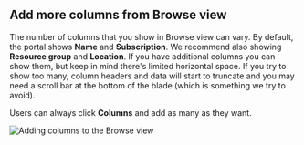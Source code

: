 
<tags
    ms.service="portalfx"
    ms.workload="portalfx"
    ms.tgt_pltfrm="portalfx"
    ms.devlang="portalfx"
    ms.topic="get-started-article"
    ms.date="07/23/2015" 
    ms.author="mattshel"/> 

<a name="add-more-columns-from-browse-view"></a>
## Add more columns from Browse view ##

The number of columns that you show in Browse view can vary. By default, the portal shows **Name** and **Subscription**. We recommend also showing **Resource group** and **Location**. If you have additional columns you can show them, but keep in mind there's limited horizontal space. If you try to show too many, column headers and data will start to truncate and you may need a scroll bar at the bottom of the blade (which is something we try to avoid).

Users can always click **Columns** and add as many as they want.

![Adding columns to the Browse view][Column_chooser]

[Column_chooser]: ../media/portalfx-ux-add-columns/column_chooser.png